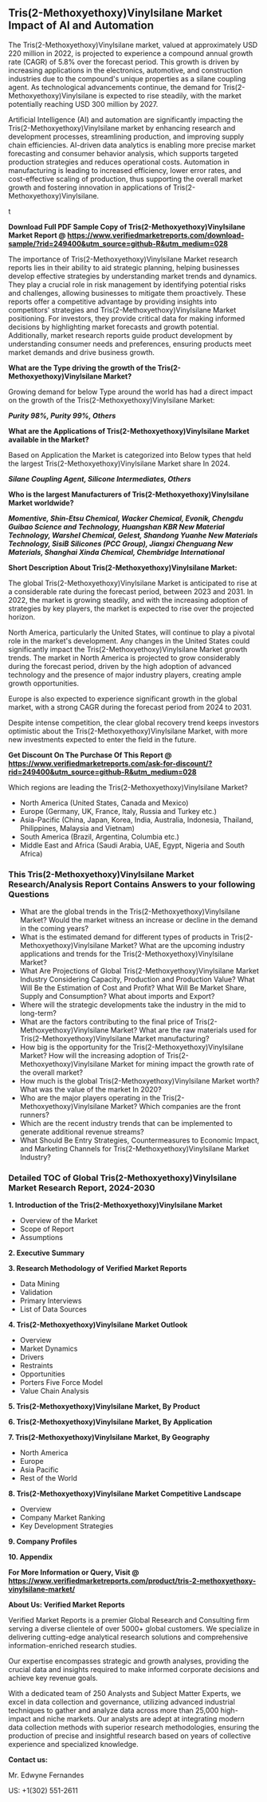 <h2>Tris(2-Methoxyethoxy)Vinylsilane Market Impact of AI and Automation</h2><p>The Tris(2-Methoxyethoxy)Vinylsilane market, valued at approximately USD 220 million in 2022, is projected to experience a compound annual growth rate (CAGR) of 5.8% over the forecast period. This growth is driven by increasing applications in the electronics, automotive, and construction industries due to the compound's unique properties as a silane coupling agent. As technological advancements continue, the demand for Tris(2-Methoxyethoxy)Vinylsilane is expected to rise steadily, with the market potentially reaching USD 300 million by 2027.</p><p>Artificial Intelligence (AI) and automation are significantly impacting the Tris(2-Methoxyethoxy)Vinylsilane market by enhancing research and development processes, streamlining production, and improving supply chain efficiencies. AI-driven data analytics is enabling more precise market forecasting and consumer behavior analysis, which supports targeted production strategies and reduces operational costs. Automation in manufacturing is leading to increased efficiency, lower error rates, and cost-effective scaling of production, thus supporting the overall market growth and fostering innovation in applications of Tris(2-Methoxyethoxy)Vinylsilane.</p>t</p><p id="" class=""><strong>Download Full PDF Sample Copy of Tris(2-Methoxyethoxy)Vinylsilane Market Report @ <a href="https://www.verifiedmarketreports.com/download-sample/?rid=249400&utm_source=github-R&utm_medium=028" target="_blank">https://www.verifiedmarketreports.com/download-sample/?rid=249400&utm_source=github-R&utm_medium=028</a></strong></p><p>The importance of&nbsp;Tris(2-Methoxyethoxy)Vinylsilane Market research reports lies in their ability to aid strategic planning, helping businesses develop effective strategies by understanding market trends and dynamics. They play a crucial role in risk management by identifying potential risks and challenges, allowing businesses to mitigate them proactively. These reports offer a competitive advantage by providing insights into competitors' strategies and Tris(2-Methoxyethoxy)Vinylsilane Market positioning. For investors, they provide critical data for making informed decisions by highlighting market forecasts and growth potential. Additionally, market research reports guide product development by understanding consumer needs and preferences, ensuring products meet market demands and drive business growth.</p><p><strong>What are the&nbsp;Type driving the growth of the Tris(2-Methoxyethoxy)Vinylsilane Market?</strong></p><p id="" class="">Growing demand for below Type around the world has had a direct impact on the growth of the Tris(2-Methoxyethoxy)Vinylsilane Market:</p><em><strong>Purity 98%, Purity 99%, Others</strong></em></p><strong>What are the&nbsp;Applications&nbsp;of Tris(2-Methoxyethoxy)Vinylsilane Market available in the Market?</strong></p><p id="" class="">Based on Application the Market is categorized into Below types that held the largest Tris(2-Methoxyethoxy)Vinylsilane Market share In 2024.</p><em><strong>Silane Coupling Agent, Silicone Intermediates, Others</strong></em></p><strong>Who is the largest Manufacturers of Tris(2-Methoxyethoxy)Vinylsilane Market worldwide?</strong></p><p><em><strong>Momentive, Shin-Etsu Chemical, Wacker Chemical, Evonik, Chengdu Guibao Science and Technology, Huangshan KBR New Material Technology, Warshel Chemical, Gelest, Shandong Yuanhe New Materials Technology, SisiB Silicones (PCC Group), Jiangxi Chenguang New Materials, Shanghai Xinda Chemical, Chembridge International</strong></em></p><p id="" class=""><strong>Short Description About Tris(2-Methoxyethoxy)Vinylsilane Market:</strong></p><p>The global Tris(2-Methoxyethoxy)Vinylsilane Market is anticipated to rise at a considerable rate during the forecast period, between 2023 and 2031. In 2022, the market is growing steadily, and with the increasing adoption of strategies by key players, the market is expected to rise over the projected horizon.</p><p>North America, particularly the United States, will continue to play a pivotal role in the market's development. Any changes in the United States could significantly impact the Tris(2-Methoxyethoxy)Vinylsilane Market growth trends. The market in North America is projected to grow considerably during the forecast period, driven by the high adoption of advanced technology and the presence of major industry players, creating ample growth opportunities.</p><p>Europe is also expected to experience significant growth in the global market, with a strong CAGR during the forecast period from 2024 to 2031.</p><p>Despite intense competition, the clear global recovery trend keeps investors optimistic about the Tris(2-Methoxyethoxy)Vinylsilane Market, with more new investments expected to enter the field in the future.</p><p id="" class=""><strong>Get Discount On The Purchase Of This Report @ <a href="https://www.verifiedmarketreports.com/ask-for-discount/?rid=249400&utm_source=github-R&utm_medium=028" target="_blank">https://www.verifiedmarketreports.com/ask-for-discount/?rid=249400&utm_source=github-R&utm_medium=028</a></strong></p>Which regions are leading the Tris(2-Methoxyethoxy)Vinylsilane Market?</p><ul><li>North America (United States, Canada and Mexico)</li><li>Europe (Germany, UK, France, Italy, Russia and Turkey etc.)</li><li>Asia-Pacific (China, Japan, Korea, India, Australia, Indonesia, Thailand, Philippines, Malaysia and Vietnam)</li><li>South America (Brazil, Argentina, Columbia etc.)</li><li>Middle East and Africa (Saudi Arabia, UAE, Egypt, Nigeria and South Africa)</li></ul><h3 id="" class="">This Tris(2-Methoxyethoxy)Vinylsilane Market Research/Analysis Report Contains Answers to your following Questions</h3><ul><li>What are the global trends in the Tris(2-Methoxyethoxy)Vinylsilane Market? Would the market witness an increase or decline in the demand in the coming years?</li><li>What is the estimated demand for different types of products in Tris(2-Methoxyethoxy)Vinylsilane Market? What are the upcoming industry applications and trends for the Tris(2-Methoxyethoxy)Vinylsilane Market?</li><li>What Are Projections of Global Tris(2-Methoxyethoxy)Vinylsilane Market Industry Considering Capacity, Production and Production Value? What Will Be the Estimation of Cost and Profit? What Will Be Market Share, Supply and Consumption? What about imports and Export?</li><li>Where will the strategic developments take the industry in the mid to long-term?</li><li>What are the factors contributing to the final price of Tris(2-Methoxyethoxy)Vinylsilane Market? What are the raw materials used for Tris(2-Methoxyethoxy)Vinylsilane Market manufacturing?</li><li>How big is the opportunity for the Tris(2-Methoxyethoxy)Vinylsilane Market? How will the increasing adoption of Tris(2-Methoxyethoxy)Vinylsilane Market for mining impact the growth rate of the overall market?</li><li>How much is the global Tris(2-Methoxyethoxy)Vinylsilane Market worth? What was the value of the market In 2020?</li><li>Who are the major players operating in the Tris(2-Methoxyethoxy)Vinylsilane Market? Which companies are the front runners?</li><li>Which are the recent industry trends that can be implemented to generate additional revenue streams?</li><li>What Should Be Entry Strategies, Countermeasures to Economic Impact, and Marketing Channels for Tris(2-Methoxyethoxy)Vinylsilane Market Industry?</li></ul><h3 id="" class="">Detailed TOC of Global Tris(2-Methoxyethoxy)Vinylsilane Market Research Report, 2024-2030</h3><p id="" class=""><strong>1. Introduction of the Tris(2-Methoxyethoxy)Vinylsilane Market</strong></p><ul><li>Overview of the Market</li><li>Scope of Report</li><li>Assumptions</li></ul><p id="" class=""><strong>2. Executive Summary</strong></p><p id="" class=""><strong>3. Research Methodology of Verified Market Reports</strong></p><ul><li>Data Mining</li><li>Validation</li><li>Primary Interviews</li><li>List of Data Sources</li></ul><p id="" class=""><strong>4. Tris(2-Methoxyethoxy)Vinylsilane Market Outlook</strong></p><ul><li>Overview</li><li>Market Dynamics</li><li>Drivers</li><li>Restraints</li><li>Opportunities</li><li>Porters Five Force Model</li><li>Value Chain Analysis</li></ul><p id="" class=""><strong>5. Tris(2-Methoxyethoxy)Vinylsilane Market, By Product</strong></p><p id="" class=""><strong>6. Tris(2-Methoxyethoxy)Vinylsilane Market, By Application</strong></p><p id="" class=""><strong>7. Tris(2-Methoxyethoxy)Vinylsilane Market, By Geography</strong></p><ul><li>North America</li><li>Europe</li><li>Asia Pacific</li><li>Rest of the World</li></ul><p id="" class=""><strong>8. Tris(2-Methoxyethoxy)Vinylsilane Market Competitive Landscape</strong></p><ul><li>Overview</li><li>Company Market Ranking</li><li>Key Development Strategies</li></ul><p id="" class=""><strong>9. Company Profiles</strong></p><p id="" class=""><strong>10. Appendix</strong></p><p id="" class=""><strong>For More Information or Query, Visit @ <a href="https://www.verifiedmarketreports.com/product/tris-2-methoxyethoxy-vinylsilane-market/" target="_blank">https://www.verifiedmarketreports.com/product/tris-2-methoxyethoxy-vinylsilane-market/</a></strong></p><p id="" class=""><strong>About Us: Verified Market Reports</strong></p><p id="" class="">Verified Market Reports is a premier Global Research and Consulting firm serving a diverse clientele of over 5000+ global customers. We specialize in delivering cutting-edge analytical research solutions and comprehensive information-enriched research studies.</p><p id="" class="">Our expertise encompasses strategic and growth analyses, providing the crucial data and insights required to make informed corporate decisions and achieve key revenue goals.</p><p id="" class="">With a dedicated team of 250 Analysts and Subject Matter Experts, we excel in data collection and governance, utilizing advanced industrial techniques to gather and analyze data across more than 25,000 high-impact and niche markets. Our analysts are adept at integrating modern data collection methods with superior research methodologies, ensuring the production of precise and insightful research based on years of collective experience and specialized knowledge.</p><p id="" class=""><strong>Contact us:</strong></p><p id="" class="">Mr. Edwyne Fernandes</p><p id="" class="">US: +1(302) 551-2611</p>